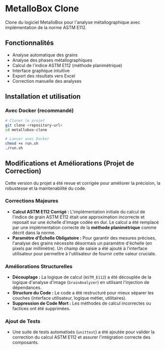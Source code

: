 # MetalloBox Clone

Clone du logiciel MetalloBox pour l'analyse métallographique avec implémentation de la norme ASTM E112.

## Fonctionnalités

- Analyse automatique des grains
- Analyse des phases métallographiques
- Calcul de l'indice ASTM E112 (méthode planimétrique)
- Interface graphique intuitive
- Export des résultats vers Excel
- Correction manuelle des analyses

## Installation et utilisation

### Avec Docker (recommandé)

```bash
# Cloner le projet
git clone <repository-url>
cd metallobox-clone

# Lancer avec Docker
chmod +x run.sh
./run.sh
```

## Modifications et Améliorations (Projet de Correction)

Cette version du projet a été revue et corrigée pour améliorer la précision, la robustesse et la maintenabilité du code.

### Corrections Majeures
- **Calcul ASTM E112 Corrigé :** L'implémentation initiale du calcul de l'indice de grain ASTM E112 était une approximation incorrecte et reposait sur une échelle d'image codée en dur. Le calcul a été remplacé par une implémentation correcte de la **méthode planimétrique** comme décrit dans la norme.
- **Paramètre d'Échelle Obligatoire :** Pour garantir des mesures précises, l'analyse des grains nécessite désormais un paramètre d'échelle (en pixels par millimètre). Un champ de saisie a été ajouté à l'interface utilisateur pour permettre à l'utilisateur de fournir cette valeur cruciale.

### Améliorations Structurelles
- **Découplage :** La logique de calcul (`ASTM_E112`) a été découplée de la logique d'analyse d'image (`GrainAnalyzer`) en utilisant l'injection de dépendances.
- **Structure du Code :** Le code a été restructuré pour mieux séparer les couches (interface utilisateur, logique métier, utilitaires).
- **Suppression de Code Mort :** Les méthodes de calcul incorrectes ou factices ont été supprimées.

### Ajout de Tests
- Une suite de tests automatisés (`unittest`) a été ajoutée pour valider la correction du calcul ASTM E112 et assurer l'intégration correcte des composants.
